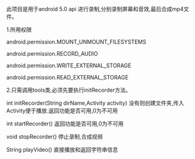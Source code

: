 此项目是用于android 5.0 api 进行录制,分别录制屏幕和音效,最后合成mp4文件。

1.所用权限

android.permission.MOUNT_UNMOUNT_FILESYSTEMS

android.permission.RECORD_AUDIO

android.permission.WRITE_EXTERNAL_STORAGE

android.permission.READ_EXTERNAL_STORAGE
  

2.只需调用tools类,必须先要执行initRecorder方法。

  int initRecorder(String dirName,Activity activity) 没有则创建文件夹,传入Activity便于播放.返回功能是否可用,0为不可用
  
  int startRecorder() 返回功能是否可用,0为不可用
  
  void stopRecorder() 停止录制,合成视频
  
  String playVideo() 直接播放和返回字符串信息
  
  
  
